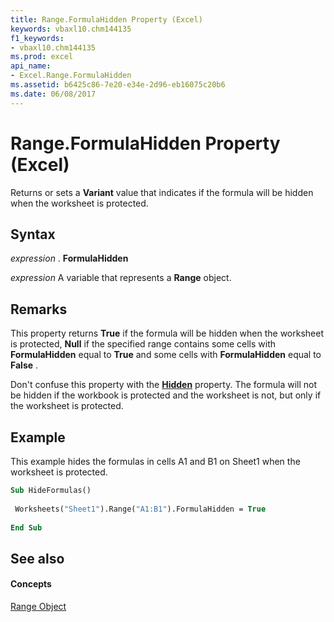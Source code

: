 ```yaml
---
title: Range.FormulaHidden Property (Excel)
keywords: vbaxl10.chm144135
f1_keywords:
- vbaxl10.chm144135
ms.prod: excel
api_name:
- Excel.Range.FormulaHidden
ms.assetid: b6425c86-7e20-e34e-2d96-eb16075c20b6
ms.date: 06/08/2017
---
```



# Range.FormulaHidden Property (Excel)

Returns or sets a  **Variant** value that indicates if the formula will be hidden when the worksheet is protected.


## Syntax

 _expression_ . **FormulaHidden**

 _expression_ A variable that represents a **Range** object.


## Remarks

This property returns  **True** if the formula will be hidden when the worksheet is protected, **Null** if the specified range contains some cells with **FormulaHidden** equal to **True** and some cells with **FormulaHidden** equal to **False** .

Don't confuse this property with the  **[Hidden](range-hidden-property-excel.md)** property. The formula will not be hidden if the workbook is protected and the worksheet is not, but only if the worksheet is protected.


## Example

This example hides the formulas in cells A1 and B1 on Sheet1 when the worksheet is protected.


```vb
Sub HideFormulas() 
 
 Worksheets("Sheet1").Range("A1:B1").FormulaHidden = True 
 
End Sub
```


## See also


#### Concepts


[Range Object](range-object-excel.md)

